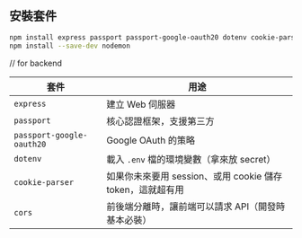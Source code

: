 ## 安裝套件


```bash
npm install express passport passport-google-oauth20 dotenv cookie-parser cors
npm install --save-dev nodemon
```
// for backend

| 套件                        | 用途                           |
| ------------------------- | ---------------------------- |
| `express`                 | 建立 Web 伺服器                   |
| `passport`                | 核心認證框架，支援第三方                      |
| `passport-google-oauth20` | Google OAuth 的策略             |
| `dotenv`                  | 載入 `.env` 檔的環境變數（拿來放 secret） |
| `cookie-parser` | 如果你未來要用 session、或用 cookie 儲存 token，這就超有用 |
| `cors`          | 前後端分離時，讓前端可以請求 API（開發時基本必裝）              |
